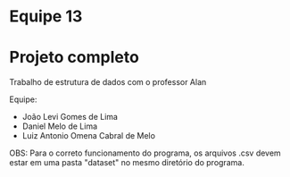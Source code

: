 # Equipe 13
# Projeto completo

Trabalho de estrutura de dados com o professor Alan

Equipe:
- João Levi Gomes de Lima
- Daniel Melo de Lima
- Luiz Antonio Omena Cabral de Melo

OBS: Para o correto funcionamento do programa, os arquivos .csv devem estar em uma pasta "dataset" no mesmo diretório do programa.
